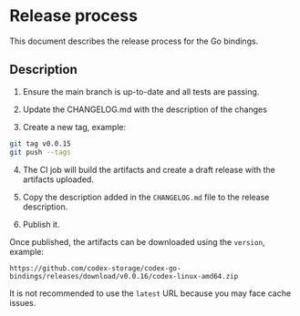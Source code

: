 # Release process

This document describes the release process for the Go bindings.

## Description

1. Ensure the main branch is up-to-date and all tests are passing.

2. Update the CHANGELOG.md with the description of the changes

3. Create a new tag, example:

```sh
git tag v0.0.15
git push --tags
```

4. The CI job will build the artifacts and create a draft release with the artifacts uploaded.

5. Copy the description added in the `CHANGELOG.md` file to the release description.

6. Publish it.

Once published, the artifacts can be downloaded using  the `version`, example: 

`https://github.com/codex-storage/codex-go-bindings/releases/download/v0.0.16/codex-linux-amd64.zip`

It is not recommended to use the `latest` URL because you may face cache issues.

